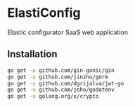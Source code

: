# ElastiConfig

Elastic configurator SaaS web application

## Installation

```bash
go get -u github.com/gin-gonic/gin
go get -u github.com/jinzhu/gorm
go get -u github.com/dgrijalva/jwt-go
go get -u github.com/joho/godotenv
go get -u golang.org/x/crypto
```
